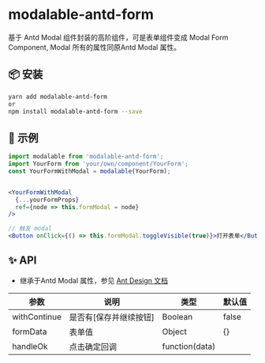 # modalable-antd-form
基于 Antd Modal 组件封装的高阶组件，可是表单组件变成 Modal Form Component, Modal 所有的属性同原Antd Modal 属性。

## 📦 安装
```bash
yarn add modalable-antd-form 
or
npm install modalable-antd-form --save
```
## 🔨 示例

```jsx
import modalable from 'modalable-antd-form';
import YourForm from 'your/own/component/YourForm';
const YourFormWithModal = modalable(YourForm);


<YourFormWithModal
  {...yourFormProps}
  ref={node => this.formModal = node}
/>

// 触发 modal
<Button onClick={() => this.formModal.toggleVisible(true)}>打开表单</Button>
```

## ✨ API
* 继承于Antd Modal 属性，参见 [Ant Design 文档](https://ant.design/components/modal-cn/)

| 参数 | 说明 | 类型 | 默认值 |
| --- | --- | --- | --- |
| withContinue | 是否有[保存并继续按钮] | Boolean | false |
| formData | 表单值 | Object | {} |
| handleOk | 点击确定回调 | function(data) |  |




